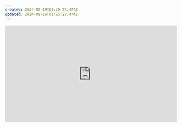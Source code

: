 ```yaml
---
created: 2024-08-19T01:26:22.474Z
updated: 2024-08-19T01:26:22.474Z
---
```

<iframe width="560" height="315" src="https://www.youtube.com/embed/4rT3JT5iKPk?si=rPDKEniaLLFhbQfN" title="YouTube video player" frameborder="0" allow="accelerometer; autoplay; clipboard-write; encrypted-media; gyroscope; picture-in-picture; web-share" referrerpolicy="strict-origin-when-cross-origin" allowfullscreen></iframe>

